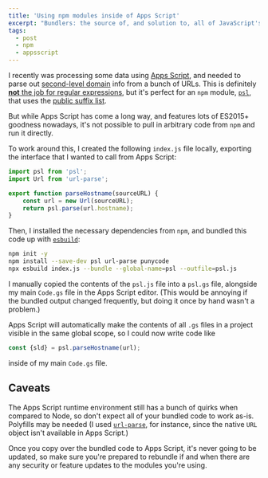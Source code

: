 ```yaml
---
title: 'Using npm modules inside of Apps Script'
excerpt: "Bundlers: the source of, and solution to, all of JavaScript's problems."
tags:
  - post
  - npm
  - appsscript
---
```


I recently was processing some data using [Apps Script](https://developers.google.com/apps-script), and needed to parse out [second-level domain](https://en.wikipedia.org/wiki/Second-level_domain) info from a bunch of URLs. This is definitely [**not** the job for regular expressions](https://twitter.com/jeffposnick/status/1401218570093305863), but it's perfect for an `npm` module, [`psl`](https://www.npmjs.com/package/psl), that uses the [public suffix list](https://publicsuffix.org/).

But while Apps Script has come a long way, and features lots of ES2015+ goodness nowadays, it's not possible to pull in arbitrary code from `npm` and run it directly.

To work around this, I created the following `index.js` file locally, exporting the interface that I wanted to call from Apps Script:

```js
import psl from 'psl';
import Url from 'url-parse';

export function parseHostname(sourceURL) {
	const url = new Url(sourceURL);
	return psl.parse(url.hostname);
}
```

Then, I installed the necessary dependencies from `npm`, and bundled this code up with [`esbuild`](https://esbuild.github.io/):

```sh
npm init -y
npm install --save-dev psl url-parse punycode
npx esbuild index.js --bundle --global-name=psl --outfile=psl.js
```

I manually copied the contents of the `psl.js` file into a `psl.gs` file, alongside my main `Code.gs` file in the Apps Script editor. (This would be annoying if the bundled output changed frequently, but doing it once by hand wasn't a problem.)

Apps Script will automatically make the contents of all `.gs` files in a project visible in the same global scope, so I could now write code like

```js
const {sld} = psl.parseHostname(url);
```

inside of my main `Code.gs` file.

## Caveats

The Apps Script runtime environment still has a bunch of quirks when compared to Node, so don't expect all of your bundled code to work as-is. Polyfills may be needed (I used [`url-parse`](https://www.npmjs.com/package/url-parse), for instance, since the native `URL` object isn't available in Apps Script.)

Once you copy over the bundled code to Apps Script, it's never going to be updated, so make sure you're prepared to rebundle if and when there are any security or feature updates to the modules you're using.
